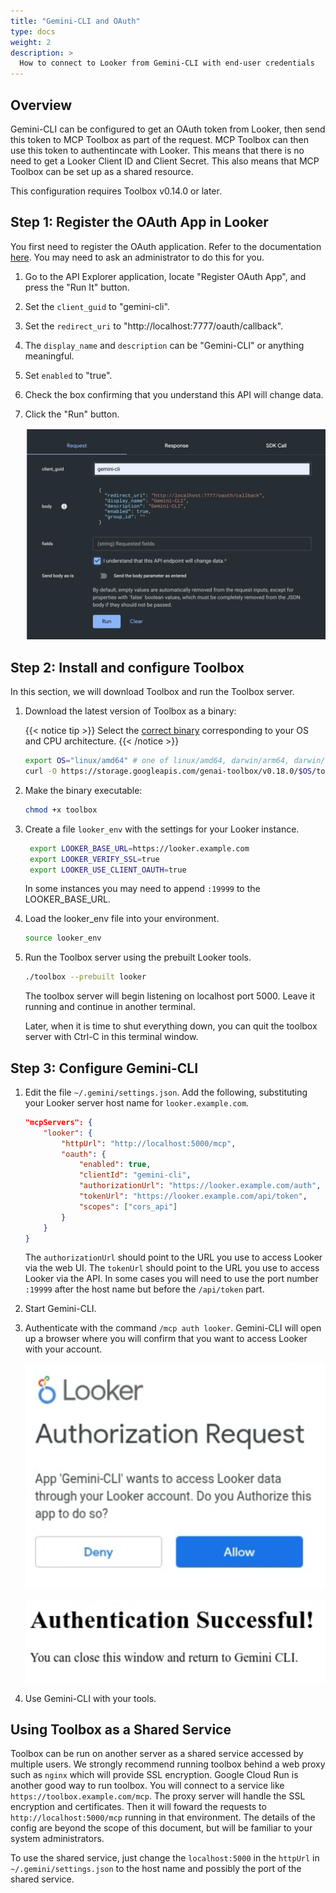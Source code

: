 ```yaml
---
title: "Gemini-CLI and OAuth"
type: docs
weight: 2
description: >
  How to connect to Looker from Gemini-CLI with end-user credentials
---
```


## Overview

Gemini-CLI can be configured to get an OAuth token from Looker, then send this
token to MCP Toolbox as part of the request. MCP Toolbox can then use this token
to authentincate with Looker. This means that there is no need to get a Looker
Client ID and Client Secret. This also means that MCP Toolbox can be set up as a
shared resource.

This configuration requires Toolbox v0.14.0 or later.

## Step 1: Register the OAuth App in Looker

You first need to register the OAuth application. Refer to the documentation
[here](https://cloud.google.com/looker/docs/api-cors#registering_an_oauth_client_application).
You may need to ask an administrator to do this for you.

1. Go to the API Explorer application, locate "Register OAuth App", and press
   the "Run It" button.
1. Set the `client_guid` to "gemini-cli".
1. Set the `redirect_uri` to "http://localhost:7777/oauth/callback".
1. The `display_name` and `description` can be "Gemini-CLI" or anything
   meaningful.
1. Set `enabled` to "true".
1. Check the box confirming that you understand this API will change data.
1. Click the "Run" button.

    ![OAuth Registration](./registration.png)

## Step 2: Install and configure Toolbox

In this section, we will download Toolbox and run the Toolbox server.

1. Download the latest version of Toolbox as a binary:

    {{< notice tip >}}
   Select the
   [correct binary](https://github.com/googleapis/genai-toolbox/releases)
   corresponding to your OS and CPU architecture.
    {{< /notice >}}
    <!-- {x-release-please-start-version} -->
    ```bash
    export OS="linux/amd64" # one of linux/amd64, darwin/arm64, darwin/amd64, or windows/amd64
    curl -O https://storage.googleapis.com/genai-toolbox/v0.18.0/$OS/toolbox
    ```
    <!-- {x-release-please-end} -->

1. Make the binary executable:

    ```bash
    chmod +x toolbox
    ```

1. Create a file `looker_env` with the settings for your
   Looker instance.

   ```bash
    export LOOKER_BASE_URL=https://looker.example.com
    export LOOKER_VERIFY_SSL=true
    export LOOKER_USE_CLIENT_OAUTH=true
   ```

   In some instances you may need to append `:19999` to
   the LOOKER_BASE_URL.

1. Load the looker_env file into your environment.

   ```bash
   source looker_env
   ```

1. Run the Toolbox server using the prebuilt Looker tools.

    ```bash
    ./toolbox --prebuilt looker
    ```

    The toolbox server will begin listening on localhost port 5000. Leave it
    running and continue in another terminal.

    Later, when it is time to shut everything down, you can quit the toolbox
    server with Ctrl-C in this terminal window.

## Step 3: Configure Gemini-CLI

1. Edit the file `~/.gemini/settings.json`. Add the following, substituting your
   Looker server host name for `looker.example.com`.

    ```json
    "mcpServers": {
        "looker": {
            "httpUrl": "http://localhost:5000/mcp",
            "oauth": {
                "enabled": true,
                "clientId": "gemini-cli",
                "authorizationUrl": "https://looker.example.com/auth",
                "tokenUrl": "https://looker.example.com/api/token",
                "scopes": ["cors_api"]
            }
        }
    }
    ```

    The `authorizationUrl` should point to the URL you use to access Looker via the
    web UI. The `tokenUrl` should point to the URL you use to access Looker via
    the API. In some cases you will need to use the port number `:19999` after
    the host name but before the `/api/token` part.

1. Start Gemini-CLI.

1. Authenticate with the command `/mcp auth looker`. Gemini-CLI will open up a
   browser where you will confirm that you want to access Looker with your
   account.

   ![Authorizing](./authorize.png)

   ![Authenticated](./authenticated.png)

1. Use Gemini-CLI with your tools.

## Using Toolbox as a Shared Service

Toolbox can be run on another server as a shared service accessed by multiple
users. We strongly recommend running toolbox behind a web proxy such as `nginx`
which will provide SSL encryption. Google Cloud Run is another good way to run
toolbox. You will connect to a service like `https://toolbox.example.com/mcp`.
The proxy server will handle the SSL encryption and certificates. Then it will
foward the requests to `http://localhost:5000/mcp` running in that environment.
The details of the config are beyond the scope of this document, but will be
familiar to your system administrators.

To use the shared service, just change the `localhost:5000` in the `httpUrl` in
`~/.gemini/settings.json` to the host name and possibly the port of the shared
service.
